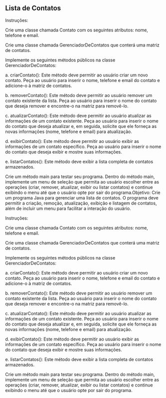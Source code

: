## Lista de Contatos

Instruções:

Crie uma classe chamada Contato com os seguintes atributos: nome, telefone e email.

Crie uma classe chamada GerenciadorDeContatos que conterá uma matriz de contatos.

Implemente os seguintes métodos públicos na classe GerenciadorDeContatos:

a. criarContato(): Este método deve permitir ao usuário criar um novo contato. Peça ao usuário para inserir o nome, telefone e email do contato e adicione-o à matriz de contatos.

b. removerContato(): Este método deve permitir ao usuário remover um contato existente da lista. Peça ao usuário para inserir o nome do contato que deseja remover e encontre-o na matriz para removê-lo.

c. atualizarContato(): Este método deve permitir ao usuário atualizar as informações de um contato existente. Peça ao usuário para inserir o nome do contato que deseja atualizar e, em seguida, solicite que ele forneça as novas informações (nome, telefone e email) para atualização.

d. exibirContato(): Este método deve permitir ao usuário exibir as informações de um contato específico. Peça ao usuário para inserir o nome do contato que deseja exibir e mostre suas informações.

e. listarContatos(): Este método deve exibir a lista completa de contatos armazenados.

Crie um método main para testar seu programa. Dentro do método main, implemente um menu de seleção que permita ao usuário escolher entre as operações (criar, remover, atualizar, exibir ou listar contatos) e continue exibindo o menu até que o usuário opte por sair do programa.Objetivo: Crie um programa Java para gerenciar uma lista de contatos. 
O programa deve permitir a criação, remoção, atualização, exibição e listagem de contatos, além de incluir um menu para facilitar a interação do usuário.

Instruções:

Crie uma classe chamada Contato com os seguintes atributos: nome, telefone e email.

Crie uma classe chamada GerenciadorDeContatos que conterá uma matriz de contatos.

Implemente os seguintes métodos públicos na classe GerenciadorDeContatos:

a. criarContato(): Este método deve permitir ao usuário criar um novo contato. Peça ao usuário para inserir o nome, telefone e email do contato e adicione-o à matriz de contatos.

b. removerContato(): Este método deve permitir ao usuário remover um contato existente da lista. Peça ao usuário para inserir o nome do contato que deseja remover e encontre-o na matriz para removê-lo.

c. atualizarContato(): Este método deve permitir ao usuário atualizar as informações de um contato existente. Peça ao usuário para inserir o nome do contato que deseja atualizar e, em seguida, solicite que ele forneça as novas informações (nome, telefone e email) para atualização.

d. exibirContato(): Este método deve permitir ao usuário exibir as informações de um contato específico. Peça ao usuário para inserir o nome do contato que deseja exibir e mostre suas informações.

e. listarContatos(): Este método deve exibir a lista completa de contatos armazenados.

Crie um método main para testar seu programa. Dentro do método main, implemente um menu de seleção que permita ao usuário escolher entre as operações (criar, remover, atualizar, exibir ou listar contatos) e continue exibindo o menu até que o usuário opte por sair do programa.

